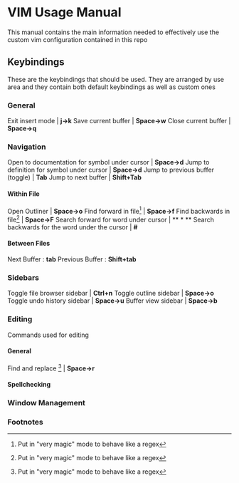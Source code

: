 # VIM Usage Manual
This manual contains the main information needed to effectively use the custom 
vim configuration contained in this repo
## Keybindings
These are the keybindings that should be used. They are arranged by use area and 
they contain both default keybindings as well as custom ones
### General
Exit insert mode                                       | **j->k**
Save current buffer                                    | **Space->w**
Close current buffer                                   | **Space->q**


### Navigation
Open to documentation for symbol under cursor          | **Space->d**
Jump to definition for symbol under cursor             | **Space->d**
Jump to previous buffer (toggle)                       | **Tab**
Jump to next buffer                                    | **Shift+Tab**

#### Within File 
Open Outliner                                          | **Space->o**
Find forward in file[^1]                               | **Space->f**
Find backwards in file[^1]                             | **Space->F**
Search forward for word under cursor                   | ** * **
Search backwards for the word under the cursor         | **#**

#### Between Files
Next Buffer : **tab**
Previous Buffer : **Shift+tab**

### Sidebars
Toggle file browser sidebar                            | **Ctrl+n**
Toggle outline sidebar                                 | **Space->o**
Toggle undo history sidebar                            | **Space->u**
Buffer view sidebar                                    | **Space->b**



### Editing
Commands used for editing 

#### General
Find and replace [^1]                                  | **Space->r**

#### Spellchecking

### Window Management


### Footnotes
[^1]: Put in "very magic" mode to behave like a regex
